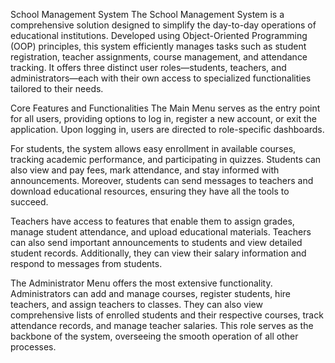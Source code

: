School Management System The School Management System is a comprehensive solution designed to simplify the day-to-day operations of educational institutions. Developed using Object-Oriented Programming (OOP) principles, this system efficiently manages tasks such as student registration, teacher assignments, course management, and attendance tracking. It offers three distinct user roles—students, teachers, and administrators—each with their own access to specialized functionalities tailored to their needs.

Core Features and Functionalities The Main Menu serves as the entry point for all users, providing options to log in, register a new account, or exit the application. Upon logging in, users are directed to role-specific dashboards.

For students, the system allows easy enrollment in available courses, tracking academic performance, and participating in quizzes. Students can also view and pay fees, mark attendance, and stay informed with announcements. Moreover, students can send messages to teachers and download educational resources, ensuring they have all the tools to succeed.

Teachers have access to features that enable them to assign grades, manage student attendance, and upload educational materials. Teachers can also send important announcements to students and view detailed student records. Additionally, they can view their salary information and respond to messages from students.

The Administrator Menu offers the most extensive functionality. Administrators can add and manage courses, register students, hire teachers, and assign teachers to classes. They can also view comprehensive lists of enrolled students and their respective courses, track attendance records, and manage teacher salaries. This role serves as the backbone of the system, overseeing the smooth operation of all other processes.
